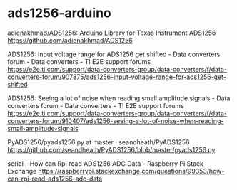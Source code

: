 # ads1256-arduino

adienakhmad/ADS1256: Arduino Library for Texas Instrument ADS1256
https://github.com/adienakhmad/ADS1256

ADS1256: Input voltage range for ADS1256 get shifted - Data converters forum - Data converters - TI E2E support forums
https://e2e.ti.com/support/data-converters-group/data-converters/f/data-converters-forum/907875/ads1256-input-voltage-range-for-ads1256-get-shifted

ADS1256: Seeing a lot of noise when reading small amplitude signals - Data converters forum - Data converters - TI E2E support forums
https://e2e.ti.com/support/data-converters-group/data-converters/f/data-converters-forum/910407/ads1256-seeing-a-lot-of-noise-when-reading-small-amplitude-signals

PyADS1256/pyads1256.py at master · seandheath/PyADS1256
https://github.com/seandheath/PyADS1256/blob/master/pyads1256.py

serial - How can Rpi read ADS1256 ADC Data - Raspberry Pi Stack Exchange
https://raspberrypi.stackexchange.com/questions/99353/how-can-rpi-read-ads1256-adc-data

